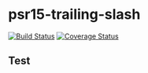 # psr15-trailing-slash

[![Build Status](https://travis-ci.org/ender9108/psr15-trailing-slash.svg?branch=master)](https://travis-ci.org/ender9108/psr15-trailing-slash)
[![Coverage Status](https://coveralls.io/repos/github/ender9108/psr15-trailing-slash/badge.svg?branch=master)](https://coveralls.io/github/ender9108/psr15-trailing-slash?branch=master)

## Test